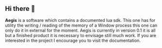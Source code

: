 ## Hi there 👋

**Aegis** is a software which contains a documented lua sdk. This one has for utility the writing / reading of the memory of a Window process this one can only do it in external for the moment. Aegis is currently in version 0.1 it is all but a finished product it is necessary to envisage still much work. If you are interested in the project I encourage you to visit the documentation.
